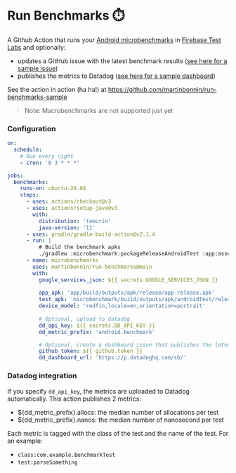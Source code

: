 # Run Benchmarks ⏱️

A Github Action that runs
your [Android microbenchmarks](https://developer.android.com/topic/performance/benchmarking/benchmarking-overview)
in [Firebase Test Labs](https://firebase.google.com/docs/test-lab) and optionally:
- updates a GitHub issue with the latest benchmark results ([see here for a sample issue](https://github.com/martinbonnin/run-benchmarks-sample/issues/1))
- publishes the metrics to Datadog ([see here for a sample dashboard](https://p.datadoghq.com/sb/5218edc4-01bd-11ed-a9be-da7ad0900002-8b732d527dbbc83641c63ef56364d8d1))

See the action in action (ha ha!) at https://github.com/martinbonnin/run-benchmarks-sample

> Note: Macrobenchmarks are not supported just yet

### Configuration

```yaml
on:
  schedule:
    # Run every night
    - cron: '0 3 * * *'

jobs:
  benchmarks:
    runs-on: ubuntu-20.04
    steps:
      - uses: actions/checkout@v3
      - uses: actions/setup-java@v3
        with:
          distribution: 'temurin'
          java-version: '11'
      - uses: gradle/gradle-build-action@v2.1.4
      - run: |
          # Build the benchmark apks
          ./gradlew :microbenchmark:packageReleaseAndroidTest :app:assembleRelease 
      - name: microbenchmarks
        uses: martinbonnin/run-benchmarks@main
        with:
          google_services_json: ${{ secrets.GOOGLE_SERVICES_JSON }}
          
          app_apk: 'app/build/outputs/apk/release/app-release.apk'
          test_apk: 'microbenchmark/build/outputs/apk/androidTest/release/microbenchmark-release-androidTest.apk'
          device_model: 'redfin,locale=en,orientation=portrait' 
          
          # Optional, upload to datadog
          dd_api_key: ${{ secrets.DD_API_KEY }}
          dd_metric_prefix: 'android.benchmark'

          # Optional, create a dashboard issue that publishes the latest results
          github_token: ${{ github.token }}
          dd_dashboard_url: 'https://p.datadoghq.com/sb/'
```

### Datadog integration

If you specify `dd_api_key`, the metrics are uploaded to Datadog automatically. This action publishes 2 metrics:

- ${dd_metric_prefix}.allocs: the median number of allocations per test
- ${dd_metric_prefix}.nanos: the median number of nanosecond per test

Each metric is tagged with the class of the test and the name of the test. For an example:

- `class:com.example.BenchmarkTest`
- `test:parseSomething`
